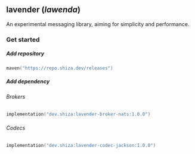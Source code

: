 ## lavender (*lawenda*)

An experimental messaging library, aiming for simplicity and performance.

### Get started

##### Add repository

```kotlin
maven("https://repo.shiza.dev/releases")
```

##### Add dependency

###### Brokers
```kotlin
implementation("dev.shiza:lavender-broker-nats:1.0.0")
```

###### Codecs
```kotlin
implementation("dev.shiza:lavender-codec-jackson:1.0.0")
```
